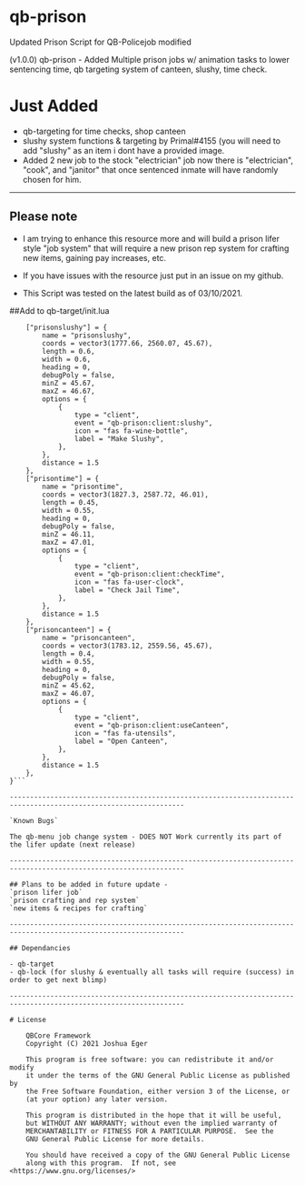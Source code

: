 # qb-prison
Updated Prison Script for QB-Policejob modified

(v1.0.0) qb-prison - Added Multiple prison jobs w/ animation tasks to lower sentencing time, qb targeting system of canteen, slushy, time check.

# Just Added
- qb-targeting for time checks, shop canteen
- slushy system functions & targeting by Primal#4155 (you will need to add "slushy" as an item i dont have a provided image.
- Added 2 new job to the stock "electrician" job now there is "electrician", "cook", and "janitor" that once sentenced inmate will have randomly chosen for him.

-----------------------------------------------------------------------------------------------------------------

## Please note

- I am trying to enhance this resource more and will build a prison lifer style "job system" that will require a new prison rep system for crafting new items, gaining pay increases, etc.

- If you have issues with the resource just put in an issue on my github.

- This Script was tested on the latest build as of 03/10/2021.

##Add to qb-target/init.lua

```Config.BoxZones = {
    ["prisonslushy"] = {
        name = "prisonslushy",
        coords = vector3(1777.66, 2560.07, 45.67),
        length = 0.6,
        width = 0.6,
        heading = 0,
        debugPoly = false,
		minZ = 45.67,
		maxZ = 46.67,
        options = {
			{
                type = "client",
                event = "qb-prison:client:slushy",
                icon = "fas fa-wine-bottle",
                label = "Make Slushy",
            },
        },
        distance = 1.5
    },
	["prisontime"] = {
        name = "prisontime",
        coords = vector3(1827.3, 2587.72, 46.01),
        length = 0.45,
        width = 0.55,
        heading = 0,
        debugPoly = false,
		minZ = 46.11,
		maxZ = 47.01,
        options = {
			{
                type = "client",
                event = "qb-prison:client:checkTime",
                icon = "fas fa-user-clock",
                label = "Check Jail Time",
            },
        },
        distance = 1.5
    },
	["prisoncanteen"] = {
        name = "prisoncanteen",
        coords = vector3(1783.12, 2559.56, 45.67),
        length = 0.4,
        width = 0.55,
        heading = 0,
        debugPoly = false,
		minZ = 45.62,
		maxZ = 46.07,
        options = {
			{
                type = "client",
                event = "qb-prison:client:useCanteen",
                icon = "fas fa-utensils",
                label = "Open Canteen",
            },
        },
        distance = 1.5
    },
}```

-----------------------------------------------------------------------------------------------------------------

`Known Bugs`

The qb-menu job change system - DOES NOT Work currently its part of the lifer update (next release)

-----------------------------------------------------------------------------------------------------------------

## Plans to be added in future update - 
`prison lifer job`
`prison crafting and rep system`
`new items & recipes for crafting`

-----------------------------------------------------------------------------------------------------------------

## Dependancies

- qb-target
- qb-lock (for slushy & eventually all tasks will require (success) in order to get next blimp)

-----------------------------------------------------------------------------------------------------------------

# License

    QBCore Framework
    Copyright (C) 2021 Joshua Eger

    This program is free software: you can redistribute it and/or modify
    it under the terms of the GNU General Public License as published by
    the Free Software Foundation, either version 3 of the License, or
    (at your option) any later version.

    This program is distributed in the hope that it will be useful,
    but WITHOUT ANY WARRANTY; without even the implied warranty of
    MERCHANTABILITY or FITNESS FOR A PARTICULAR PURPOSE.  See the
    GNU General Public License for more details.

    You should have received a copy of the GNU General Public License
    along with this program.  If not, see <https://www.gnu.org/licenses/>
